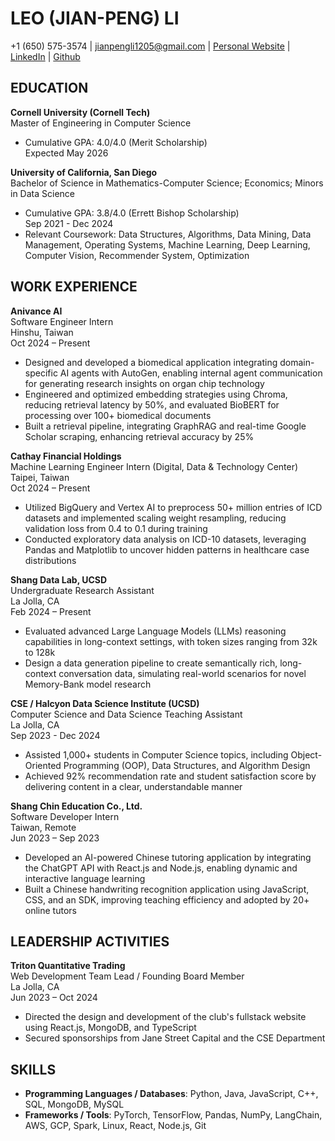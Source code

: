# LEO (JIAN-PENG) LI
+1 (650) 575-3574 | jianpengli1205@gmail.com | [Personal Website](#) | [LinkedIn](#) | [Github](#)

## EDUCATION
**Cornell University (Cornell Tech)**  
Master of Engineering in Computer Science  
- Cumulative GPA: 4.0/4.0 (Merit Scholarship)  
Expected May 2026  

**University of California, San Diego**  
Bachelor of Science in Mathematics-Computer Science; Economics; Minors in Data Science  
- Cumulative GPA: 3.8/4.0 (Errett Bishop Scholarship)  
Sep 2021 - Dec 2024  
- Relevant Coursework: Data Structures, Algorithms, Data Mining, Data Management, Operating Systems, Machine Learning, Deep Learning, Computer Vision, Recommender System, Optimization  

## WORK EXPERIENCE
**Anivance AI**  
Software Engineer Intern  
Hinshu, Taiwan  
Oct 2024 – Present  
- Designed and developed a biomedical application integrating domain-specific AI agents with AutoGen, enabling internal agent communication for generating research insights on organ chip technology  
- Engineered and optimized embedding strategies using Chroma, reducing retrieval latency by 50%, and evaluated BioBERT for processing over 100+ biomedical documents  
- Built a retrieval pipeline, integrating GraphRAG and real-time Google Scholar scraping, enhancing retrieval accuracy by 25%  

**Cathay Financial Holdings**  
Machine Learning Engineer Intern (Digital, Data & Technology Center)  
Taipei, Taiwan  
Oct 2024 – Present  
- Utilized BigQuery and Vertex AI to preprocess 50+ million entries of ICD datasets and implemented scaling weight resampling, reducing validation loss from 0.4 to 0.1 during training  
- Conducted exploratory data analysis on ICD-10 datasets, leveraging Pandas and Matplotlib to uncover hidden patterns in healthcare case distributions  

**Shang Data Lab, UCSD**  
Undergraduate Research Assistant  
La Jolla, CA  
Feb 2024 – Present  
- Evaluated advanced Large Language Models (LLMs) reasoning capabilities in long-context settings, with token sizes ranging from 32k to 128k  
- Design a data generation pipeline to create semantically rich, long-context conversation data, simulating real-world scenarios for novel Memory-Bank model research  

**CSE / Halcyon Data Science Institute (UCSD)**  
Computer Science and Data Science Teaching Assistant  
La Jolla, CA  
Sep 2023 - Dec 2024  
- Assisted 1,000+ students in Computer Science topics, including Object-Oriented Programming (OOP), Data Structures, and Algorithm Design  
- Achieved 92% recommendation rate and student satisfaction score by delivering content in a clear, understandable manner  

**Shang Chin Education Co., Ltd.**  
Software Developer Intern  
Taiwan, Remote  
Jun 2023 – Sep 2023  
- Developed an AI-powered Chinese tutoring application by integrating the ChatGPT API with React.js and Node.js, enabling dynamic and interactive language learning  
- Built a Chinese handwriting recognition application using JavaScript, CSS, and an SDK, improving teaching efficiency and adopted by 20+ online tutors  

## LEADERSHIP ACTIVITIES
**Triton Quantitative Trading**  
Web Development Team Lead / Founding Board Member  
La Jolla, CA  
Jun 2023 – Oct 2024  
- Directed the design and development of the club's fullstack website using React.js, MongoDB, and TypeScript  
- Secured sponsorships from Jane Street Capital and the CSE Department  

## SKILLS
- **Programming Languages / Databases**: Python, Java, JavaScript, C++, SQL, MongoDB, MySQL  
- **Frameworks / Tools**: PyTorch, TensorFlow, Pandas, NumPy, LangChain, AWS, GCP, Spark, Linux, React, Node.js, Git  
